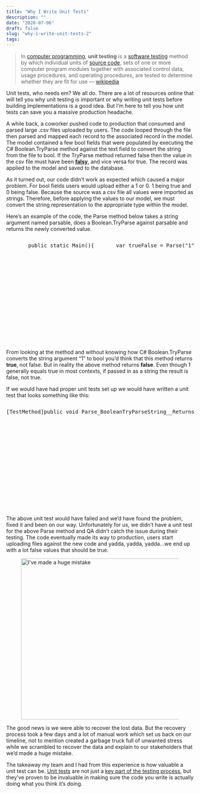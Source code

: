 ```yaml
---
title: "Why I Write Unit Tests"
description: ""
date: "2020-07-06"
draft: false
slug: "why-i-write-unit-tests-2"
tags:
---
```


<!--kg-card-begin: html--><p><!--kg-card-begin: html--></p>
<blockquote>
<p>In <a title="" href="https://en.wikipedia.org/wiki/Computer_programming">computer programming</a>, <b>unit testing</b> is a <a title="Software testing" href="https://en.wikipedia.org/wiki/Software_testing">software testing</a> method by which individual units of <a title="Source code" href="https://en.wikipedia.org/wiki/Source_code">source code</a>, sets of one or more computer program modules together with associated control data, usage procedures, and operating procedures, are tested to determine whether they are fit for use &#8212; <a href="https://en.wikipedia.org/wiki/Unit_testing" target="_blank" rel="noopener noreferrer">wikipedia</a></p>
</blockquote>
<p>Unit tests, who needs em? We all do. There are a lot of resources online that will tell you why unit testing is important or why writing unit tests before building implementations is a good idea. But I&#8217;m here to tell you how unit tests can save you a massive production headache.</p>
<p>A while back, a coworker pushed code to production that consumed and parsed large .csv files uploaded by users. The code looped through the file then parsed and mapped each record to the associated record in the model. The model contained a few bool fields that were populated by executing the C# Boolean.TryParse method against the text field to convert the string from the file to bool. If the TryParse method returned false then the value in the csv file must have been <a href="https://developer.mozilla.org/en-US/docs/Glossary/Falsy" target="_blank" rel="noopener noreferrer"><strong>falsy</strong></a>, and vice versa for true. The record was applied to the model and saved to the database.</p>
<p>As it turned out, our code didn&#8217;t work as expected which caused a major problem. For bool fields users would upload either a 1 or 0. 1 being true and 0 being false. Because the source was a csv file all values were imported as strings. Therefore, before applying the values to our model, we must convert the string representation to the appropriate type within the model.</p>
<p>Here&#8217;s an example of the code, the Parse method below takes a string argument named parsable, does a Boolean.TryParse against parsable and returns the newly converted value.</p>
<div style="height: 250px; position:relative; margin-bottom: 50px;" class="wp-block-simple-code-block-ace">
<pre class="wp-block-simple-code-block-ace" style="position:absolute;top:0;right:0;bottom:0;left:0" data-mode="csharp" data-theme="monokai" data-fontsize="14" data-lines="Infinity" data-showlines="true" data-copy="false">		public static Main(){	    var trueFalse = Parse("1");	}		public bool Parse(string parsable)	{		 bool flag;		 bool result = Boolean.TryParse(parsable, out flag);         return flag;	}</pre>
</div>
<p>From looking at the method and without knowing how C# Boolean.TryParse converts the string argument &#8220;1&#8221; to bool you&#8217;d think that this method returns <strong>true</strong>, not false. But in reality the above method returns <strong>false</strong>. Even though 1 generally equals true in most contexts, if passed in as a string the result is false, not true.</p>
<p>If we would have had proper unit tests set up we would have written a unit test that looks something like this:</p>
<div style="height: 250px; position:relative; margin-bottom: 50px;" class="wp-block-simple-code-block-ace">
<pre class="wp-block-simple-code-block-ace" style="position:absolute;top:0;right:0;bottom:0;left:0" data-mode="csharp" data-theme="monokai" data-fontsize="14" data-lines="Infinity" data-showlines="true" data-copy="false">[TestMethod]public void Parse_BooleanTryParseString__ReturnsFalse(){    string stringToParse = "1";    bool expected = true;    bool actual = Parse(stringToParse);    Assert.AreEqual(expected, actual);}</pre>
</div>
<p>The above unit test would have failed and we&#8217;d have found the problem, fixed it and been on our way. Unfortunately for us, we didn&#8217;t have a unit test for the above Parse method and QA didn&#8217;t catch the issue during their testing. The code eventually made its way to production, users start uploading files against the new code and yadda, yadda, yadda&#8230;we end up with a lot false values that should be true. </p>
<div class="wp-block-image">
<figure class="aligncenter size-large"><img decoding="async" loading="lazy" width="600" height="433" src="http://clintmcmahon.com/content/images/wordpress/2020/07/35nksf.jpg" alt="I've made a huge mistake" class="wp-image-732" sizes="(max-width: 600px) 100vw, 600px" /></figure>
</div>
<p>The good news is we were able to recover the lost data. But the recovery process took a few days and a lot of manual work which set us back on our timeline, not to mention created a garbage truck full of unwanted stress while we scrambled to recover the data and explain to our stakeholders that we&#8217;d made a huge mistake.</p>
<p>The takeaway my team and I had from this experience is how valuable a unit test can be. <a aria-label="undefined (opens in a new tab)" href="https://docs.microsoft.com/en-us/visualstudio/test/unit-test-basics?view=vs-2019" target="_blank" rel="noreferrer noopener nofollow">Unit tests</a> are not just a <a aria-label="undefined (opens in a new tab)" href="http://softwaretestingfundamentals.com/software-testing-levels/" target="_blank" rel="noreferrer noopener nofollow">key part of the testing process</a>, but they&#8217;ve proven to be invaluable in making sure the code you write is actually doing what you think it&#8217;s doing.</p>
<p><!--kg-card-end: html--></p>
<!--kg-card-end: html-->
